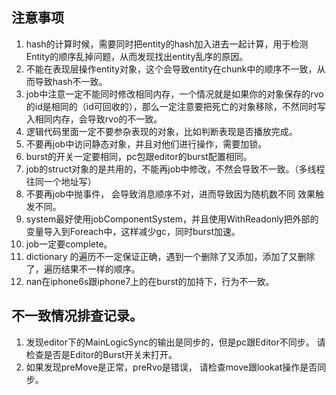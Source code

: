 ## 注意事项
1. hash的计算时候，需要同时把entity的hash加入进去一起计算，用于检测Entity的顺序乱掉问题，从而发现找出entity乱序的原因。
2. 不能在表现层操作entity对象，这个会导致entity在chunk中的顺序不一致，从而导致hash不一致。
3. job中注意一定不能同时修改相同内存，一个情况就是如果你的对象保存的rvo的id是相同的（id可回收的），那么一定注意要把死亡的对象移除，不然同时写入相同内存，会导致rvo的不一致。
4. 逻辑代码里面一定不要参杂表现的对象，比如判断表现是否播放完成。
5. 不要再job中访问静态对象，并且对他们进行操作，需要加锁。
6. burst的开关一定要相同，pc包跟editor的burst配置相同。
7. job的struct对象的是共用的，不能再job中修改，不然会导致不一致。（多线程往同一个地址写）
8. 不要再job中抛事件， 会导致消息顺序不对，进而导致因为随机数不同 效果触发不同。
9. system最好使用jobComponentSystem，并且使用WithReadonly把外部的变量导入到Foreach中，这样减少gc，同时burst加速。
10. job一定要complete。
11. dictionary 的遍历不一定保证正确，遇到一个删除了又添加，添加了又删除了，遍历结果不一样的顺序。
12. nan在iphone6s跟iphone7上的在burst的加持下，行为不一致。


## 不一致情况排查记录。
1. 发现editor下的MainLogicSync的输出是同步的，但是pc跟Editor不同步。 请检查是否是Editor的Burst开关未打开。
2. 如果发现preMove是正常，preRvo是错误， 请检查move跟lookat操作是否同步。
 